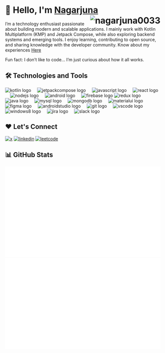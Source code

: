 # 👋 Hello, I'm [Nagarjuna](https://github.com/Nagarjuna0033) <img align="right" src="https://komarev.com/ghpvc/?username=nagarjuna0033&label=Profile%20views&color=0e75b6&style=flat" alt="nagarjuna0033" />

I’m a technology enthusiast passionate about building modern and scalable applications. I mainly work with Kotlin Multiplatform (KMP) and Jetpack Compose, while also exploring backend systems and emerging tools. I enjoy learning, contributing to open source, and sharing knowledge with the developer community. Know about my experiences [Here](https://drive.google.com/file/d/1nNJ2w-UOqoS_3cpMwO0c64pNO-hUaJN-/view?usp=sharing)

Fun fact: I don’t like to code… I’m just curious about how it all works.

## 🛠️ Technologies and Tools

<div align="left">
  <img src="https://cdn.jsdelivr.net/gh/devicons/devicon/icons/kotlin/kotlin-original.svg" height="40" alt="kotlin logo"  />
  <img width="12" />
  <img src="https://cdn.jsdelivr.net/gh/devicons/devicon/icons/jetpackcompose/jetpackcompose-original.svg" height="40" alt="jetpackcompose logo"  />
  <img width="12" />
  <img src="https://cdn.jsdelivr.net/gh/devicons/devicon/icons/javascript/javascript-plain.svg" height="40" alt="javascript logo"  />
  <img width="12" />
  <img src="https://cdn.jsdelivr.net/gh/devicons/devicon/icons/react/react-original.svg" height="40" alt="react logo"  />
  <img width="12" />
  <img src="https://cdn.jsdelivr.net/gh/devicons/devicon/icons/nodejs/nodejs-original.svg" height="40" alt="nodejs logo"  />
  <img width="12" />
  <img src="https://cdn.jsdelivr.net/gh/devicons/devicon/icons/android/android-original.svg" height="40" alt="android logo"  />
  <img width="12" />
  <img src="https://cdn.jsdelivr.net/gh/devicons/devicon/icons/firebase/firebase-plain.svg" height="40" alt="firebase logo"  />
  <img src="https://cdn.jsdelivr.net/gh/devicons/devicon/icons/redux/redux-original.svg" height="40" alt="redux logo"  />
  <img width="12" />
  <img src="https://cdn.jsdelivr.net/gh/devicons/devicon/icons/java/java-original.svg" height="40" alt="java logo"  />
  <img width="12" />
  <img src="https://cdn.jsdelivr.net/gh/devicons/devicon/icons/mysql/mysql-original.svg" height="40" alt="mysql logo"  />
  <img width="12" />
  <img src="https://cdn.jsdelivr.net/gh/devicons/devicon/icons/mongodb/mongodb-original.svg" height="40" alt="mongodb logo"  />
  <img width="12" />
  <img src="https://cdn.jsdelivr.net/gh/devicons/devicon/icons/materialui/materialui-original.svg" height="40" alt="materialui logo"  />
  <img width="12" />
  <img src="https://cdn.jsdelivr.net/gh/devicons/devicon/icons/figma/figma-original.svg" height="40" alt="figma logo"  />
  <img width="12" />
  <img src="https://cdn.jsdelivr.net/gh/devicons/devicon/icons/androidstudio/androidstudio-original.svg" height="40" alt="androidstudio logo"  />
  <img width="12" />
  <img src="https://cdn.jsdelivr.net/gh/devicons/devicon/icons/git/git-original.svg" height="40" alt="git logo"  />
  <img width="12" />
  <img src="https://cdn.jsdelivr.net/gh/devicons/devicon/icons/vscode/vscode-original.svg" height="40" alt="vscode logo"  />
  <img width="12" />
  <img src="https://cdn.jsdelivr.net/gh/devicons/devicon/icons/windows8/windows8-original.svg" height="40" alt="windows8 logo"  />
  <img width="12" />
  <img src="https://cdn.jsdelivr.net/gh/devicons/devicon/icons/jira/jira-original.svg" height="40" alt="jira logo"  />
  <img width="12" />
  <img src="https://cdn.jsdelivr.net/gh/devicons/devicon/icons/slack/slack-original.svg" height="40" alt="slack logo"  />
</div>


## ❤️ Let's Connect


[![x](https://readmecodegen.vercel.app/api/social-icon?name=x&size=32&animationDuration=5&color=%23ffffff&link=https%3A%2F%2Fx.com%2Farjun3_b)](https://x.com/arjun3_b)
[![linkedin](https://readmecodegen.vercel.app/api/social-icon?name=linkedin&size=32&animationDuration=5&color=%233b82f6&link=https%3A%2F%2Fwww.linkedin.com%2Fin%2Fnagarjuna3%2F)](https://www.linkedin.com/in/nagarjuna3/)
[![leetcode](https://readmecodegen.vercel.app/api/social-icon?name=leetcode&size=32&animationDuration=5&link=https%3A%2F%2Fleetcode.com%2Fu%2Fnagarjuna4)](https://leetcode.com/u/nagarjuna4)


## 📊 GitHub Stats
<a href='https://github.com/Nagarjuna0033/github-stats'>
  <img src="https://raw.githubusercontent.com/Nagarjuna0033/github-stats/master/generated/overview.svg#gh-dark-mode-only" />
  <img src="https://raw.githubusercontent.com/Nagarjuna0033/github-stats/master/generated/languages.svg#gh-dark-mode-only" />
</a>
